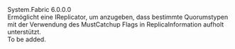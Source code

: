<Type Name="IReplicatorCatchupSpecificQuorum" FullName="System.Fabric.IReplicatorCatchupSpecificQuorum">
  <TypeSignature Language="C#" Value="public interface IReplicatorCatchupSpecificQuorum" />
  <TypeSignature Language="ILAsm" Value=".class public interface auto ansi abstract IReplicatorCatchupSpecificQuorum" />
  <TypeSignature Language="DocId" Value="T:System.Fabric.IReplicatorCatchupSpecificQuorum" />
  <TypeSignature Language="VB.NET" Value="Public Interface IReplicatorCatchupSpecificQuorum" />
  <TypeSignature Language="F#" Value="type IReplicatorCatchupSpecificQuorum = interface" />
  <AssemblyInfo>
    <AssemblyName>System.Fabric</AssemblyName>
    <AssemblyVersion>6.0.0.0</AssemblyVersion>
  </AssemblyInfo>
  <Interfaces />
  <Docs>
    <summary>
      <para>Ermöglicht eine IReplicator, um anzugeben, dass bestimmte Quorumstypen mit der Verwendung des MustCatchup Flags in ReplicaInformation aufholt unterstützt.</para>
    </summary>
    <remarks>To be added.</remarks>
  </Docs>
  <Members />
</Type>